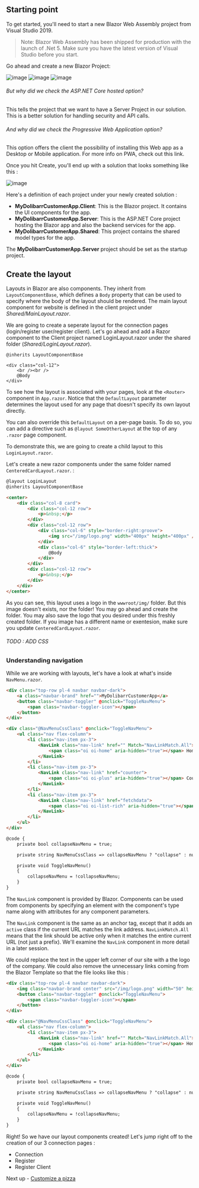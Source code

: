 ## Starting point

To get started, you'll need to start a new Blazor Web Assembly project from Visual Studio 2019.

> Note: Blazor Web Assembly has been shipped for production with the launch of .Net 5. Make sure you have the latest version of Visual Studio before you start.

Go ahead and create a new Blazor Project:

![image](img/00-BlazorApp.png)
![image](img/01-BlazorAppName.png)
![image](img/02-BlazorAppWASM.png)

###### But why did we check the ASP.NET Core hosted option?
This tells the project that we want to have a Server Project in our solution. This is a better solution for handling security and API calls. 

###### And why did we check the Progressive Web Application option?
This option offers the client the possibility of installing this Web app as a Desktop or Mobile application. For more info on PWA, check out this link.

Once you hit Create, you'll end up with a solution that looks something like this : 

![image](img/03-ProjectTemplate.png)

Here's a definition of each project under your newly created solution : 
- **MyDolibarrCustomerApp.Client**: This is the Blazor project. It contains the UI components for the app.
- **MyDolibarrCustomerApp.Server**: This is the ASP.NET Core project hosting the Blazor app and also the backend services for the app.
- **MyDolibarrCustomerApp.Shared**: This project contains the shared model types for the app.



The **MyDolibarrCustomerApp.Server** project should be set as the startup project.

## Create the layout

Layouts in Blazor are also components. They inherit from `LayoutComponentBase`, which defines a `Body` property that can be used to specify where the body of the layout should be rendered. The main layout component for website is defined in the client project under *Shared/MainLayout.razor*.

We are going to create a seperate layout for the connection pages (login/register user/register client). 
Let's go ahead and add a Razor component to the Client project named LoginLayout.razor under the shared folder (*Shared/LoginLayout.razor*). 

```
@inherits LayoutComponentBase

<div class="col-12">
    <br /><br />
    @Body
</div>
```

To see how the layout is associated with your pages, look at the `<Router>` component in `App.razor`. Notice that the `DefaultLayout` parameter determines the layout used for any page that doesn't specify its own layout directly.

You can also override this `DefaultLayout` on a per-page basis. To do so, you can add a directive such as `@layout SomeOtherLayout` at the top of any `.razor` page component. 

To demonstrate this, we are going to create a child layout to this `LoginLayout.razor`. 

Let's create a new razor components under the same folder named `CenteredCardLayout.razor`. : 

```html
@layout LoginLayout
@inherits LayoutComponentBase

<center>
    <div class="col-8 card">
        <div class="col-12 row">
            <p>&nbsp;</p>
        </div>
        <div class="col-12 row">
            <div class="col-6" style="border-right:groove">
                <img src="/img/logo.png" width="400px" height="400px" />
            </div>
            <div class="col-6" style="border-left:thick">
                @Body
            </div>
        </div>
        <div class="col-12 row">
            <p>&nbsp;</p>
        </div>
    </div>
</center>
```

As you can see, this layout uses a logo in the `wwwroot/img/` folder. But this image doesn't exists, nor the folder! You may go ahead and create the folder. You may also save the logo that you desired under this freshly created folder. If you image has a different name or exentesion, make sure you update `CenteredCardLayout.razor`. 

###### TODO : ADD CSS 

### Understanding navigation
While we are working with layouts, let's have a look at what's inside `NavMenu.razor`. 

```html
<div class="top-row pl-4 navbar navbar-dark">
    <a class="navbar-brand" href="">MyDolibarrCustomerApp</a>
    <button class="navbar-toggler" @onclick="ToggleNavMenu">
        <span class="navbar-toggler-icon"></span>
    </button>
</div>

<div class="@NavMenuCssClass" @onclick="ToggleNavMenu">
    <ul class="nav flex-column">
        <li class="nav-item px-3">
            <NavLink class="nav-link" href="" Match="NavLinkMatch.All">
                <span class="oi oi-home" aria-hidden="true"></span> Home
            </NavLink>
        </li>
        <li class="nav-item px-3">
            <NavLink class="nav-link" href="counter">
                <span class="oi oi-plus" aria-hidden="true"></span> Counter
            </NavLink>
        </li>
        <li class="nav-item px-3">
            <NavLink class="nav-link" href="fetchdata">
                <span class="oi oi-list-rich" aria-hidden="true"></span> Fetch data
            </NavLink>
        </li>
    </ul>
</div>

@code {
    private bool collapseNavMenu = true;

    private string NavMenuCssClass => collapseNavMenu ? "collapse" : null;

    private void ToggleNavMenu()
    {
        collapseNavMenu = !collapseNavMenu;
    }
}
```

The `NavLink` component is provided by Blazor. Components can be used from components by specifying an element with the component's type name along with attributes for any component parameters.

The `NavLink` component is the same as an anchor tag, except that it adds an `active` class if the current URL matches the link address. `NavLinkMatch.All` means that the link should be active only when it matches the entire current URL (not just a prefix). We'll examine the `NavLink` component in more detail in a later session.

We could replace the text in the upper left corner of our site with a the logo of the company.
We could also remove the unnecessary links coming from the Blazor Template so that the file looks like this : 

```html
<div class="top-row pl-4 navbar navbar-dark">
    <img class="navbar-brand center" src="/img/logo.png" width="50" height="50">
    <button class="navbar-toggler" @onclick="ToggleNavMenu">
        <span class="navbar-toggler-icon"></span>
    </button>
</div>

<div class="@NavMenuCssClass" @onclick="ToggleNavMenu">
    <ul class="nav flex-column">
        <li class="nav-item px-3">
            <NavLink class="nav-link" href="" Match="NavLinkMatch.All">
                <span class="oi oi-home" aria-hidden="true"></span> Home
            </NavLink>
        </li>
    </ul>
</div>

@code {
    private bool collapseNavMenu = true;

    private string NavMenuCssClass => collapseNavMenu ? "collapse" : null;

    private void ToggleNavMenu()
    {
        collapseNavMenu = !collapseNavMenu;
    }
}
```

Right! So we have our layout components created! Let's jump right off to the creation of our 3 connection pages : 
- Connection
- Register
- Register Client


Next up - [Customize a pizza](02-customize-a-pizza.md)
